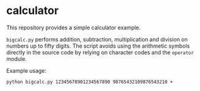 # calculator

This repository provides a simple calculator example.

`bigcalc.py` performs addition, subtraction, multiplication and division on
numbers up to fifty digits. The script avoids using the arithmetic symbols
directly in the source code by relying on character codes and the `operator`
module.

Example usage:

```
python bigcalc.py 12345678901234567890 98765432109876543210 +
```
